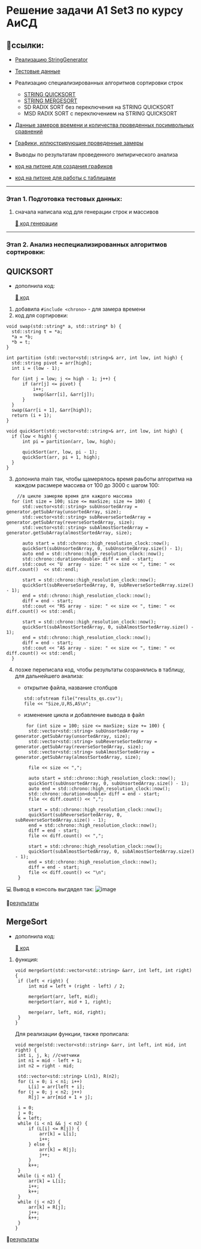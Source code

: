 # Решение задачи A1 Set3 по курсу АиСД

## 📌ссылки:

* [Реализацию StringGenerator](generate.cpp)
* [Тестовые данные]()
* Реализацию специализированных алгоритмов сортировки строк
   * [STRING QUICKSORT](algo/str_quickSort.cpp)
   * [STRING MERGESORT](algo/str_mergeSort.cpp)
   * SD RADIX SORT без переключения на STRING QUICKSORT
   * MSD RADIX SORT с переключением на STRING QUICKSORT
* [Данные замеров времени и количества проведенных посимвольных сравнений](results_data)
* [Графики, иллюстрирующие проведенные замеры](Результаты_графики.md)
* Выводы по результатам проведенного эмпирического анализа

* [код на питоне для создания графиков](p1)
* [код на питоне для работы с таблицами](p2)
_____________________
### Этап 1. Подготовка тестовых данных:

1) сначала написала код для генерации строк и массивов

   [📎 код генерации](generate.cpp)

___________________
### Этап 2. Анализ неспециализированных алгоритмов сортировки:

## **QUICKSORT**

* дополнила код:

  [📎 код](A1_quickSort.cpp)
  
1) добавила `#include <chrono>` - для замера времени
2) код для сортировки:
  ```
  void swap(std::string* a, std::string* b) {
    std::string t = *a;
    *a = *b;
    *b = t;
}

int partition (std::vector<std::string>& arr, int low, int high) {
    std::string pivot = arr[high];
    int i = (low - 1);

    for (int j = low; j <= high - 1; j++) {
        if (arr[j] <= pivot) {
            i++;
            swap(&arr[i], &arr[j]);
        }
    }
    swap(&arr[i + 1], &arr[high]);
    return (i + 1);
}

void quickSort(std::vector<std::string>& arr, int low, int high) {
    if (low < high) {
        int pi = partition(arr, low, high);

        quickSort(arr, low, pi - 1);
        quickSort(arr, pi + 1, high);
    }
}
  ```
3) допонила main так, чтобы щамерялось время раьботы алгоритма на каждом расзмере массива от 100 до 3000 с шагом 100:
  ```
      //в цикле замеряю время для каждого массива
    for (int size = 100; size <= maxSize; size += 100) {
        std::vector<std::string> subUnsortedArray = generator.getSubArray(unsortedArray, size);
        std::vector<std::string> subReverseSortedArray = generator.getSubArray(reverseSortedArray, size);
        std::vector<std::string> subAlmostSortedArray = generator.getSubArray(almostSortedArray, size);

        auto start = std::chrono::high_resolution_clock::now();
        quickSort(subUnsortedArray, 0, subUnsortedArray.size() - 1);
        auto end = std::chrono::high_resolution_clock::now();
        std::chrono::duration<double> diff = end - start;
        std::cout << "U  array - size: " << size << ", time: " << diff.count()  << std::endl;

        start = std::chrono::high_resolution_clock::now();
        quickSort(subReverseSortedArray, 0, subReverseSortedArray.size() - 1);
        end = std::chrono::high_resolution_clock::now();
        diff = end - start;
        std::cout << "RS array - size: " << size << ", time: " << diff.count() << std::endl;

        start = std::chrono::high_resolution_clock::now();
        quickSort(subAlmostSortedArray, 0, subAlmostSortedArray.size() - 1);
        end = std::chrono::high_resolution_clock::now();
        diff = end - start;
        std::cout << "AS array - size: " << size << ", time: " << diff.count() << std::endl;
    }
  ```

4) позже переписала код, чтобы результаты созранялись в таблицу, для дальнейшего анализа:


   * открытие файла, название столбцов
     ```
     std::ofstream file("results_qs.csv");
     file << "Size,U,RS,AS\n";
     ```
     
   * изменение цикла и добавление вывода в файл
     
   ```
       for (int size = 100; size <= maxSize; size += 100) {
        std::vector<std::string> subUnsortedArray = generator.getSubArray(unsortedArray, size);
        std::vector<std::string> subReverseSortedArray = generator.getSubArray(reverseSortedArray, size);
        std::vector<std::string> subAlmostSortedArray = generator.getSubArray(almostSortedArray, size);

        file << size << ",";

        auto start = std::chrono::high_resolution_clock::now();
        quickSort(subUnsortedArray, 0, subUnsortedArray.size() - 1);
        auto end = std::chrono::high_resolution_clock::now();
        std::chrono::duration<double> diff = end - start;
        file << diff.count() << ",";

        start = std::chrono::high_resolution_clock::now();
        quickSort(subReverseSortedArray, 0, subReverseSortedArray.size() - 1);
        end = std::chrono::high_resolution_clock::now();
        diff = end - start;
        file << diff.count() << ",";

        start = std::chrono::high_resolution_clock::now();
        quickSort(subAlmostSortedArray, 0, subAlmostSortedArray.size() - 1);
        end = std::chrono::high_resolution_clock::now();
        diff = end - start;
        file << diff.count() << "\n";
    }
   ```

💻 Вывод в консоль выгдядел так:
![image](https://github.com/Kaleria-F/Algo_str/assets/113393162/07dc96d5-1d1c-41b2-b8ab-c727458df985)

📁[результаты](results_data/results_qs.csv)



## **MergeSort**

* дополнила код:

  [📎 код](A1_mergeSort.cpp)

1) функция:
   ```
   void mergeSort(std::vector<std::string> &arr, int left, int right) {
    if (left < right) {
        int mid = left + (right - left) / 2;

        mergeSort(arr, left, mid);
        mergeSort(arr, mid + 1, right);

        merge(arr, left, mid, right);
    }
   }
   ```
   Для реализации функции, также прописала: 
   
   ```
   void merge(std::vector<std::string> &arr, int left, int mid, int right) {
    int i, j, k; //счетчики
    int n1 = mid - left + 1;
    int n2 = right - mid;

    std::vector<std::string> L(n1), R(n2);
    for (i = 0; i < n1; i++)
        L[i] = arr[left + i];
    for (j = 0; j < n2; j++)
        R[j] = arr[mid + 1 + j];

    i = 0;
    j = 0;
    k = left;
    while (i < n1 && j < n2) {
        if (L[i] <= R[j]) {
            arr[k] = L[i];
            i++;
        } else {
            arr[k] = R[j];
            j++;
        }
        k++;
    }
    while (i < n1) {
        arr[k] = L[i];
        i++;
        k++;
    }
    while (j < n2) {
        arr[k] = R[j];
        j++;
        k++;
    }
   }   
   ```
📁[результаты](results_data/results_ms.csv)


